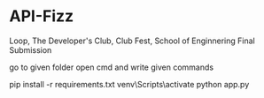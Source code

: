 # API-Fizz
Loop, The Developer's Club, Club Fest, School of Enginnering Final Submission



go to given folder open cmd and write given commands

pip install -r requirements.txt
venv\Scripts\activate
python app.py
